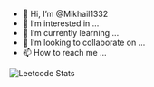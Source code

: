 - 👋 Hi, I’m @Mikhail1332
- 👀 I’m interested in ...
- 🌱 I’m currently learning ...
- 💞️ I’m looking to collaborate on ...
- 📫 How to reach me ...


![Leetcode Stats](https://leetcard.Mikhail1332/Mikhail1332)
<!---
Mikhail1332/Mikhail1332 is a ✨ special ✨ repository because its `README.md` (this file) appears on your GitHub profile.
You can click the Preview link to take a look at your changes.
--->
